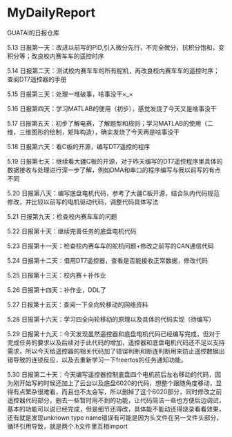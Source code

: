 # MyDailyReport
GUATAI的日报仓库

5.13
日报第一天：改进以前写的PID,引入微分先行，不完全微分，抗积分饱和，变积分等；改良校内赛车车的遥控时序

5.14
日报第二天：测试校内赛车车的所有舵机，再改良校内赛车车的遥控时序； 查阅DT7遥控器的手册

5.15
日报第三天：处理一堆破事，啥事没干×_×

5.16
日报第四天：学习MATLAB的使用（初步），感觉发烧了今天又是啥事没干

5.17
日报第五天：初步了解电赛，了解题型和规则；学习MATLAB的使用（二维，三维图形的绘制，矩阵构造），确实发烧了今天再是啥事没干

5.18
日报第六天：看C板的开源，编写DT7遥控的程序

5.19
日报第七天：继续看大疆C板的开源，对于昨天编写的DT7遥控程序里具体的数据接收与处理进行深一步了解，例如DMA和串口的程序编写与我以前写的有点不同

5.20
日报第八天：编写底盘电机代码，参考了大疆C板开源，结合队内代码规范修改，并比较以前写的电机驱动代码，调整代码具体写法

5.21
日报第九天：检查校内赛车车的问题

5.22
日报第十天：继续完善任务的底盘电机代码

5.23
日报第十一天：检查校内赛车车的舵机问题+修改之前写的CAN通信代码

5.24
日报第十二天：借用DT7遥控器，查看是否能接收正常数据，修改代码

5.25
日报第十三天：校内赛＋补作业

5.26
日报第十四天：补作业，DDL了

5.27
日报第十五天：查阅一下全向轮移动的网络资料

5.28
日报第十六天：学习四全向轮移动的原理以及具体的代码实现（待编写）

5.29
日报第十九天：今天发现虽然遥控器和底盘电机代码已经编写完成，但对于完成任务的要求以及后续对于此代码的增加，遥控器和底盘电机代码还不足以支持需求，所以今天给遥控器的相关代码加了错误判断和断连判断用来防止遥控数据出错导致的连锁反应，以及去重新学习一下freertos的任务通知功能。

5.30
日报第二十天：今天编写遥控器控制底盘四个电机前后左右移动的代码，因为刚开始写的时候还加上了云台以及底盘6020的代码，想整个跟随角度移动，显得有点繁杂很难看，而且也不太会写，所以删掉了这个6020部分，同时修改之前遥控器代码部分，删去一些暂时用不到的功能，让代码简洁一些也方便后边调试，基本的功能可以说已经完成，但是细节还得改，具体能不能动还得烧录看看效果，还有就是发现unknown type name错误有可能是因为头文件在另一文件头部分，循环引用导致，就是两个.h文件里互相import
